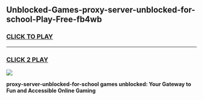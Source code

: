 
## Unblocked-Games-proxy-server-unblocked-for-school-Play-Free-fb4wb
<h3>
<a href="https://premium76.site?title=proxy-server-unblocked-for-school&ref=10A">CLICK TO PLAY</a></h3>
<hr>

<h3>
<a href="https://premium76.site?title=proxy-server-unblocked-for-school&ref=10A">CLICK 2 PLAY</a>
  
</h3>

<a href="https://premium76.site?title=proxy-server-unblocked-for-school&ref=10A"><img src="https://clearcache.store/games.png"></a>


**proxy-server-unblocked-for-school games unblocked: Your Gateway to Fun and Accessible Online Gaming**

